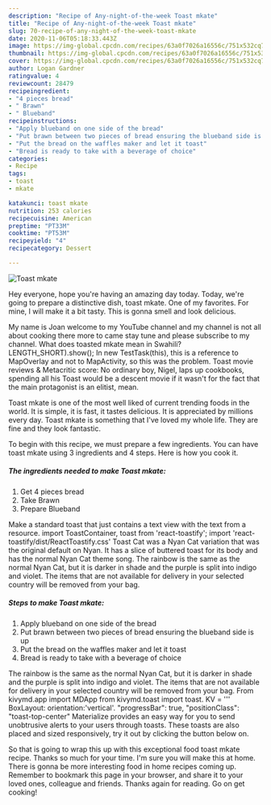 ```yaml
---
description: "Recipe of Any-night-of-the-week Toast mkate"
title: "Recipe of Any-night-of-the-week Toast mkate"
slug: 70-recipe-of-any-night-of-the-week-toast-mkate
date: 2020-11-06T05:18:33.443Z
image: https://img-global.cpcdn.com/recipes/63a0f7026a16556c/751x532cq70/toast-mkate-recipe-main-photo.jpg
thumbnail: https://img-global.cpcdn.com/recipes/63a0f7026a16556c/751x532cq70/toast-mkate-recipe-main-photo.jpg
cover: https://img-global.cpcdn.com/recipes/63a0f7026a16556c/751x532cq70/toast-mkate-recipe-main-photo.jpg
author: Logan Gardner
ratingvalue: 4
reviewcount: 28479
recipeingredient:
- "4 pieces bread"
- " Brawn"
- " Blueband"
recipeinstructions:
- "Apply blueband on one side of the bread"
- "Put brawn between two pieces of bread ensuring the blueband side is up"
- "Put the bread on the waffles maker and let it toast"
- "Bread is ready to take with a beverage of choice"
categories:
- Recipe
tags:
- toast
- mkate

katakunci: toast mkate 
nutrition: 253 calories
recipecuisine: American
preptime: "PT33M"
cooktime: "PT53M"
recipeyield: "4"
recipecategory: Dessert

---
```



![Toast mkate](https://img-global.cpcdn.com/recipes/63a0f7026a16556c/751x532cq70/toast-mkate-recipe-main-photo.jpg)

Hey everyone, hope you're having an amazing day today. Today, we're going to prepare a distinctive dish, toast mkate. One of my favorites. For mine, I will make it a bit tasty. This is gonna smell and look delicious.

My name is Joan welcome to my YouTube channel and my channel is not all about cooking there more to came stay tune and please subscribe to my channel. What does toasted mkate mean in Swahili? LENGTH_SHORT).show(); In new TestTask(this), this is a reference to MapOverlay and not to MapActivity, so this was the problem. Toast movie reviews &amp; Metacritic score: No ordinary boy, Nigel, laps up cookbooks, spending all his Toast would be a descent movie if it wasn&#39;t for the fact that the main protagonist is an elitist, mean.

Toast mkate is one of the most well liked of current trending foods in the world. It is simple, it is fast, it tastes delicious. It is appreciated by millions every day. Toast mkate is something that I've loved my whole life. They are fine and they look fantastic.


To begin with this recipe, we must prepare a few ingredients. You can have toast mkate using 3 ingredients and 4 steps. Here is how you cook it.

<!--inarticleads1-->

##### The ingredients needed to make Toast mkate:

1. Get 4 pieces bread
1. Take  Brawn
1. Prepare  Blueband


Make a standard toast that just contains a text view with the text from a resource. import  ToastContainer, toast  from &#39;react-toastify&#39;; import &#39;react-toastify/dist/ReactToastify.css&#39; Toast Cat was a Nyan Cat variation that was the original default on Nyan. It has a slice of buttered toast for its body and has the normal Nyan Cat theme song. The rainbow is the same as the normal Nyan Cat, but it is darker in shade and the purple is split into indigo and violet. The items that are not available for delivery in your selected country will be removed from your bag. 

<!--inarticleads2-->

##### Steps to make Toast mkate:

1. Apply blueband on one side of the bread
1. Put brawn between two pieces of bread ensuring the blueband side is up
1. Put the bread on the waffles maker and let it toast
1. Bread is ready to take with a beverage of choice


The rainbow is the same as the normal Nyan Cat, but it is darker in shade and the purple is split into indigo and violet. The items that are not available for delivery in your selected country will be removed from your bag. From kivymd.app import MDApp from kivymd.toast import toast. KV = &#39;&#39;&#39; BoxLayout: orientation:&#39;vertical&#39;. &#34;progressBar&#34;: true, &#34;positionClass&#34;: &#34;toast-top-center&#34; Materialize provides an easy way for you to send unobtrusive alerts to your users through toasts. These toasts are also placed and sized responsively, try it out by clicking the button below on. 

So that is going to wrap this up with this exceptional food toast mkate recipe. Thanks so much for your time. I'm sure you will make this at home. There is gonna be more interesting food in home recipes coming up. Remember to bookmark this page in your browser, and share it to your loved ones, colleague and friends. Thanks again for reading. Go on get cooking!
